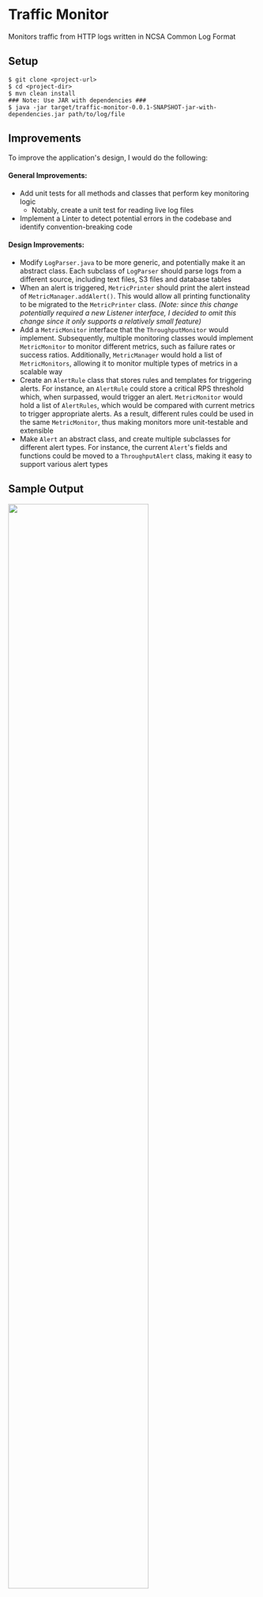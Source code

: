 # Traffic Monitor

Monitors traffic from HTTP logs written in NCSA Common Log Format

## Setup
```
$ git clone <project-url>
$ cd <project-dir>
$ mvn clean install
### Note: Use JAR with dependencies ###
$ java -jar target/traffic-monitor-0.0.1-SNAPSHOT-jar-with-dependencies.jar path/to/log/file
```

## Improvements
To improve the application's design, I would do the following:
#### General Improvements:
- Add unit tests for all methods and classes that perform key monitoring logic
  - Notably, create a unit test for reading live log files
- Implement a Linter to detect potential errors in the codebase and identify convention-breaking code
#### Design Improvements:
- Modify `LogParser.java` to be more generic, and potentially make it an abstract class. Each subclass of `LogParser` should parse logs from a different source, including text files, S3 files and database tables
- When an alert is triggered, `MetricPrinter` should print the alert instead of `MetricManager.addAlert()`. This would allow all printing functionality to be migrated to the `MetricPrinter` class. *(Note: since this change potentially required a new Listener interface, I decided to omit this change since it only supports a relatively small feature)*
- Add a `MetricMonitor` interface that the `ThroughputMonitor` would implement. Subsequently, multiple monitoring classes would implement `MetricMonitor` to monitor different metrics, such as failure rates or success ratios. Additionally, `MetricManager` would hold a list of `MetricMonitors`, allowing it to monitor multiple types of metrics in a scalable way
- Create an `AlertRule` class that stores rules and templates for triggering alerts. For instance, an `AlertRule` could store a critical RPS threshold which, when surpassed, would trigger an alert. `MetricMonitor` would hold a list of `AlertRules`, which would be compared with current metrics to trigger appropriate alerts. As a result, different rules could be used in the same `MetricMonitor`, thus making monitors more unit-testable and extensible
- Make `Alert` an abstract class, and create multiple subclasses for different alert types. For instance, the current `Alert`'s fields and functions could be moved to a `ThroughputAlert` class, making it easy to support various alert types


## Sample Output
<img src="https://user-images.githubusercontent.com/10332234/28776657-6ae09d66-75ac-11e7-900c-ae3d920308c9.png" width="75%" height="75%">

